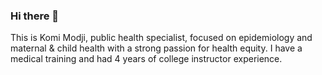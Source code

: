### Hi there 👋
This is Komi Modji, public health specialist, focused on epidemiology and maternal & child health with a strong passion for health equity. I have a medical training and had 4 years of college instructor experience.  
<!--
**Skomim/Skomim** is a ✨ _special_ ✨ repository because its `README.md` (this file) appears on your GitHub profile.

Here are some ideas to get you started:

- 🔭 I’m currently working on ...
- 🌱 I’m currently learning ...
- 👯 I’m looking to collaborate on ...
- 🤔 I’m looking for help with ...
- 💬 Ask me about ...
- 📫 How to reach me: ...
- 😄 Pronouns: He/Him/His
- ⚡ Fun fact: ...
-->
